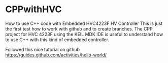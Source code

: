 # CPPwithHVC
How to use C++ code with Embedded HVC4223F HV Controller
This is just the first test how to work with github and to create branches.
The CPP project for HVC 4223F using the KEIL MDK IDE is useful to understand how to use C++ with this kind of embedded controller.

Followed this nice tutorial on github https://guides.github.com/activities/hello-world/
